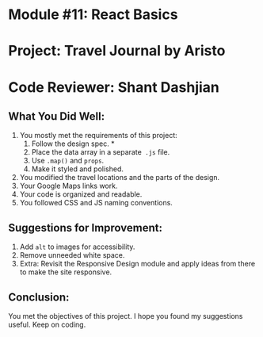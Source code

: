 # Module #11: React Basics
# Project: Travel Journal by Aristo
# Code Reviewer: Shant Dashjian


## What You Did Well:

1. You mostly met the requirements of this project:
    1. Follow the design spec. *
    2. Place the data array in a separate` .js` file.
    3. Use `.map()` and `props`.
    4. Make it styled and polished.
2. You modified the travel locations and the parts of the design.
3. Your Google Maps links work.
4. Your code is organized and readable.
5. You followed CSS and JS naming conventions.


## Suggestions for Improvement:

1. Add `alt` to images for accessibility.
2. Remove unneeded white space.
3. Extra: Revisit the Responsive Design module and apply ideas from there to make the site responsive.


## Conclusion:

You met the objectives of this project. I hope you found my suggestions useful. Keep on coding.
